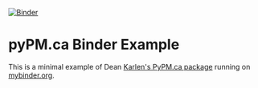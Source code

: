 [![Binder](https://mybinder.org/badge_logo.svg)](https://mybinder.org/v2/gh/ianabc/pyPM.ca-binder/master?filepath=index.ipynb)

# pyPM.ca Binder Example

This is a minimal example of Dean [Karlen's PyPM.ca
package](https://github.com/pypm) running on
[mybinder.org](https://mybinder.org).

